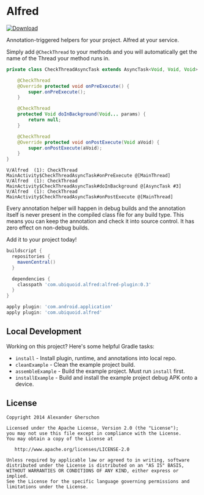 Alfred
======

[ ![Download](https://api.bintray.com/packages/galex/maven/com.ubiquoid.alfred/images/download.svg) ](https://bintray.com/galex/maven/com.ubiquoid.alfred/_latestVersion)

Annotation-triggered helpers for your project. Alfred at your service.

Simply add `@CheckThread` to your methods and you will automatically get the name of the Thread
your method runs in.

```java
private class CheckThreadAsyncTask extends AsyncTask<Void, Void, Void> {

    @CheckThread
    @Override protected void onPreExecute() {
        super.onPreExecute();
    }

    @CheckThread
    protected Void doInBackground(Void... params) {
        return null;
    }

    @CheckThread
    @Override protected void onPostExecute(Void aVoid) {
        super.onPostExecute(aVoid);
    }
}
```
```
V/Alfred  (1): CheckThread MainActivity$CheckThreadAsyncTask#onPreExecute @[MainThread]
V/Alfred  (1): CheckThread MainActivity$CheckThreadAsyncTask#doInBackground @[AsyncTask #3]
V/Alfred  (1): CheckThread MainActivity$CheckThreadAsyncTask#onPostExecute @[MainThread]
```

Every annotation helper will happen in debug builds and the annotation itself is never present in the
compiled class file for any build type. This means you can keep the annotation and check it into
source control. It has zero effect on non-debug builds.

Add it to your project today!

```groovy
buildscript {
  repositories {
    mavenCentral()
  }

  dependencies {
    classpath 'com.ubiquoid.alfred:alfred-plugin:0.3'
  }
}

apply plugin: 'com.android.application'
apply plugin: 'com.ubiquoid.alfred'
```


Local Development
-----------------

Working on this project? Here's some helpful Gradle tasks:

 * `install` - Install plugin, runtime, and annotations into local repo.
 * `cleanExample` - Clean the example project build.
 * `assembleExample` - Build the example project. Must run `install` first.
 * `installExample` - Build and install the example project debug APK onto a device.


License
--------

    Copyright 2014 Alexander Gherschon

    Licensed under the Apache License, Version 2.0 (the "License");
    you may not use this file except in compliance with the License.
    You may obtain a copy of the License at

       http://www.apache.org/licenses/LICENSE-2.0

    Unless required by applicable law or agreed to in writing, software
    distributed under the License is distributed on an "AS IS" BASIS,
    WITHOUT WARRANTIES OR CONDITIONS OF ANY KIND, either express or implied.
    See the License for the specific language governing permissions and
    limitations under the License.
